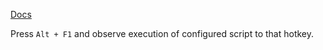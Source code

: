 [Docs](https://github.com/mnaoumov/obsidian-codescript-toolkit/blob/main/docs/hotkeys.md)

Press `Alt + F1` and observe execution of configured script to that hotkey.
